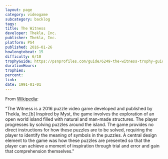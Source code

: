 ```yaml
---
layout: page
category: videogame
subcategory: backlog
tags:
title: The Witness
developer: Thekla, Inc.
publisher: Thekla, Inc.
platform: PS4
published: 2016-01-26
howlongtobeat: 15
difficulty: 6/10
trophyGuide: https://psnprofiles.com/guide/6249-the-witness-trophy-guide
durationHours:
trophies:
percent:
link:
date: 1991-01-01
---
```


From [Wikipedia](https://en.wikipedia.org/wiki/The_Witness_(2016_video_game)):

"The Witness is a 2016 puzzle video game developed and published by Thekla, Inc.[b] Inspired by Myst, the game involves the exploration of an open world island filled with natural and man-made structures. The player progresses by solving puzzles around the island. The game provides no direct instructions for how these puzzles are to be solved, requiring the player to identify the meaning of symbols in the puzzles. A central design element to the game was how these puzzles are presented so that the player can achieve a moment of inspiration through trial and error and gain that comprehension themselves."
